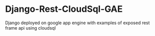 Django-Rest-CloudSql-GAE
========================

Django deployed on google app engine with examples of exposed rest frame api  using cloudsql  
